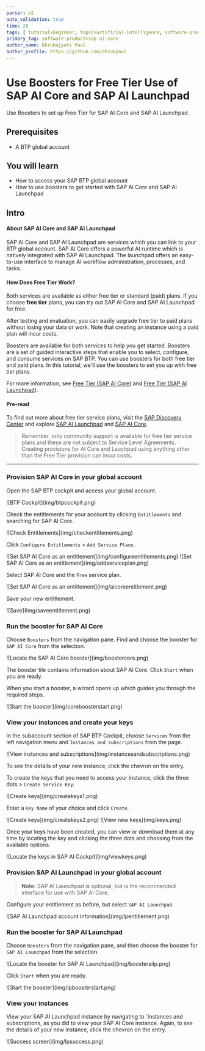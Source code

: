 ```yaml
---
parser: v2
auto_validation: true
time: 20
tags: [ tutorial>beginner, topic>artificial-intelligence, software-product>sap-ai-core ]
primary_tag: software-product>sap-ai-core
author_name: Dhrubajyoti Paul
author_profile: https://github.com/dhrubpaul
---
```


# Use Boosters for Free Tier Use of SAP AI Core and SAP AI Launchpad
<!-- description --> Use Boosters to set up Free Tier for SAP AI Core and SAP AI Launchpad.
## Prerequisites
- A BTP global account

## You will learn
- How to access your SAP BTP global account
- How to use boosters to get started with SAP AI Core and SAP AI Launchpad

## Intro
#### About SAP AI Core and SAP AI Launchpad
SAP AI Core and SAP AI Launchpad are services which you can link to your BTP global account. SAP AI Core offers a powerful AI runtime which is natively integrated with SAP AI Launchpad. The launchpad offers an easy-to-use interface to manage AI workflow administration, processes, and tasks.
 
#### How Does Free Tier Work?
Both services are available as either free tier or standard (paid) plans. If you choose **free tier** plans, you can try out SAP AI Core and SAP AI Launchpad for free.

After testing and evaluation, you can easily upgrade free tier to paid plans without losing your data or work. Note that creating an instance using a paid plan will incur costs.

Boosters are available for both services to help you get started. Boosters are a set of guided interactive steps that enable you to select, configure, and consume services on SAP BTP. You can use boosters for both free tier and paid plans. In this tutorial, we'll use the boosters to set you up with free tier plans.

For more information, see [Free Tier (SAP AI Core)](https://help.sap.com/docs/AI_CORE/2d6c5984063c40a59eda62f4a9135bee/4533adc472074698b355c70f04b2cf49.html?version=CLOUD) and [Free Tier (SAP AI Launchpad](https://help.sap.com/docs/AI_LAUNCHPAD/92d77f26188e4582897b9106b9cb72e0/87e4fb191e3746c0850f76642da96871.html?version=CLOUD)).

#### Pre-read
To find out more about free tier service plans, visit the [SAP Discovery Center](https://discovery-center.cloud.sap/#/serviceCatalog?provider=all&regions=all&category=freetierservices) and explore [SAP AI Launchpad](https://discovery-center.cloud.sap/serviceCatalog/sap-ai-launchpad?region=all) and [SAP AI Core](https://discovery-center.cloud.sap/serviceCatalog/sap-ai-core?region=all).

> Remember, only community support is available for free tier service plans and these are not subject to Service Level Agreements. 
> Creating provisions for AI Core and Lauchpad using anything other than the Free Tier provision can incur costs.

---

### Provision SAP AI Core in your global account

Open the SAP BTP cockpit and access your global account.

<!-- border -->![BTP Cockpit](img/btpcockpit.png)

Check the entitlements for your account by clicking `Entitlements` and searching for SAP AI Core.

<!-- border -->![Check Entitlements](img/checkentitlements.png)

Click `Configure Entitlements` > `Add Service Plans`.

<!-- border -->![Set SAP AI Core as an entitlement](img/configureentitlements.png)
<!-- border -->![Set SAP AI Core as an entitlement](img/addserviceplan.png)

Select SAP AI Core and the `Free` service plan.

<!-- border -->![Set SAP AI Core as an entitlement](img/aicoreentitlement.png)

Save your new entitlement.

<!-- border -->![Save](img/saveentitlement.png)

### Run the booster for SAP AI Core

Choose `Boosters` from the navigation pane. Find and choose the booster for `SAP AI Core` from the selection. 

<!-- border -->![Locate the SAP AI Core booster](img/boostercore.png)

The booster tile contains information about SAP AI Core.  Click `Start` when you are ready. 

When you start a booster, a wizard opens up which guides you through the required steps.

<!-- border -->![Start the booster](img/coreboosterstart.png)
### View your instances and create your keys

In the subaccount section of SAP BTP Cockpit, choose `Services` from the left navigation menu and `Instances and subscriptions` from the page. 

<!-- border -->![View instances and subscriptions](img/instancesandsubscriptions.png)

To see the details of your new instance, click the chevron on the entry.

To create the keys that you need to access your instance, click the three dots > `Create Service Key`.

<!-- border -->![Create keys](img/createkeys1.png)

Enter a `Key Name` of your choice and click `Create`.

<!-- border -->![Create keys](img/createkeys2.png)
<!-- border -->![View new keys](img/keys.png)

Once your keys have been created, you can view or download them at any time by locating the key and clicking the three dots and choosing from the available options.

<!-- border -->![Locate the keys in SAP AI Cockpit](img/viewkeys.png)

### Provision SAP AI Launchpad in your global account

> **Note:** SAP AI Launchpad is optional, but is the recommended interface for use with SAP AI Core.

Configure your entitlement as before, but select `SAP AI Launchpad`.

<!-- border -->![SAP AI Launchpad account information](img/lpentitlement.png)
### Run the booster for SAP AI Launchpad

Choose `Boosters` from the navigation pane, and then choose the booster for `SAP AI Launchpad` from the selection. 

<!-- border -->![Locate the booster for SAP AI Launchpad](img/boosterailp.png)

Click `Start` when you are ready.

<!-- border -->![Start the booster](img/lpboosterstart.png)
### View your instances

View your SAP AI Launchpad instance by navigating to `Instances and subscriptions, as you did to view your SAP AI Core instance. Again, to see the details of your new instance, click the chevron on the entry.

<!-- border -->![Success screen](img/lpsuccess.png)